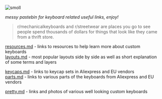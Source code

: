 ![smoll](https://user-images.githubusercontent.com/99119828/163674043-e895d13a-e111-4339-8bd0-c9c53ea27e96.png)

*messy pastebin for keyboard related useful links, enjoy!*  

> r/mechanicalkeyboards and r/streetwear are places you go to see people spend thousands of dollars for things that look like they came from a thrift store.

[resources.md](resources/resources.md) - links to resources to help learn more about custom keyboards  
[layouts.md](resources/layouts.md) - most popular layouts side by side as well as short explanation of some terms and layers

[keycaps.md](keycaps.md) - links to keycap sets in Aliexpress and EU vendors  
[parts.md](parts.md) - links to various parts of the keyboards from Aliexpress and EU vendors  

[pretty.md](pretty.md) - links and photos of various well looking custom keyboards
